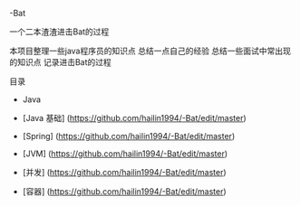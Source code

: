 -Bat

一个二本渣渣进击Bat的过程

本项目整理一些java程序员的知识点 总结一点自己的经验 总结一些面试中常出现的知识点 记录进击Bat的过程

目录

- Java

- [Java 基础] (https://github.com/hailin1994/-Bat/edit/master)

- [Spring] (https://github.com/hailin1994/-Bat/edit/master)
- [JVM] (https://github.com/hailin1994/-Bat/edit/master) 
- [并发] (https://github.com/hailin1994/-Bat/edit/master)
- [容器] (https://github.com/hailin1994/-Bat/edit/master)     


